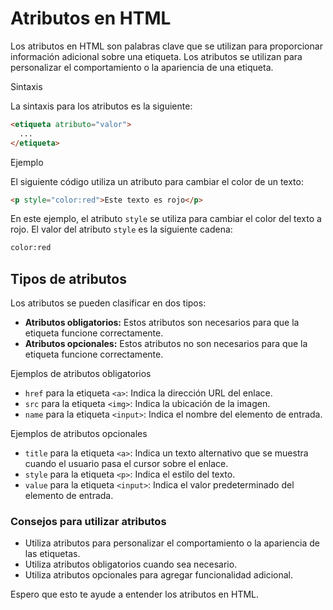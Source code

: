 # Atributos en HTML

Los atributos en HTML son palabras clave que se utilizan para proporcionar información adicional sobre una etiqueta. Los atributos se utilizan para personalizar el comportamiento o la apariencia de una etiqueta.

Sintaxis

La sintaxis para los atributos es la siguiente:

```html
<etiqueta atributo="valor">
  ...
</etiqueta>
```

Ejemplo

El siguiente código utiliza un atributo para cambiar el color de un texto:

```html
<p style="color:red">Este texto es rojo</p>
```

En este ejemplo, el atributo `style` se utiliza para cambiar el color del texto a rojo. El valor del atributo `style` es la siguiente cadena:

```html
color:red
```

## Tipos de atributos

Los atributos se pueden clasificar en dos tipos:

* **Atributos obligatorios:** Estos atributos son necesarios para que la etiqueta funcione correctamente.
* **Atributos opcionales:** Estos atributos no son necesarios para que la etiqueta funcione correctamente.

Ejemplos de atributos obligatorios

* `href` para la etiqueta `<a>`: Indica la dirección URL del enlace.
* `src` para la etiqueta `<img>`: Indica la ubicación de la imagen.
* `name` para la etiqueta `<input>`: Indica el nombre del elemento de entrada.

Ejemplos de atributos opcionales

* `title` para la etiqueta `<a>`: Indica un texto alternativo que se muestra cuando el usuario pasa el cursor sobre el enlace.
* `style` para la etiqueta `<p>`: Indica el estilo del texto.
* `value` para la etiqueta `<input>`: Indica el valor predeterminado del elemento de entrada.

### Consejos para utilizar atributos

* Utiliza atributos para personalizar el comportamiento o la apariencia de las etiquetas.
* Utiliza atributos obligatorios cuando sea necesario.
* Utiliza atributos opcionales para agregar funcionalidad adicional.

Espero que esto te ayude a entender los atributos en HTML.

